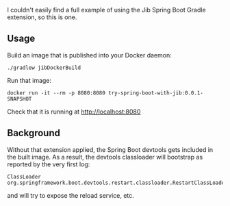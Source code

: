 I couldn't easily find a full example of using the Jib Spring Boot Gradle extension, so this is one.

## Usage

Build an image that is published into your Docker daemon:

```shell
./gradlew jibDockerBuild
```

Run that image:

```shell
docker run -it --rm -p 8080:8080 try-spring-boot-with-jib:0.0.1-SNAPSHOT
```

Check that it is running at <http://localhost:8080>

## Background

Without that extension applied, the Spring Boot devtools gets included in the built image. As a result, the devtools classloader will bootstrap as reported by the very first log:

```
ClassLoader org.springframework.boot.devtools.restart.classloader.RestartClassLoader@5e076e79
```

and will try to expose the reload service, etc.
